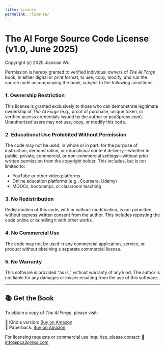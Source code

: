 ```yaml
---
title: License
permalink: /license/
---
```


# The AI Forge Source Code License (v1.0, June 2025)

Copyright (c) 2025 Jianxian Wu

Permission is hereby granted to verified individual owners of *The AI Forge* book, in either digital or print format, to use, copy, modify, and run the source code accompanying the book, subject to the following conditions:

### 1. Ownership Restriction  
   This license is granted exclusively to those who can demonstrate legitimate ownership of *The AI Forge* (e.g., proof of purchase, unique token, or verified access credentials issued by the author or pca3press.com). Unauthorized users may not use, copy, or modify this code.

### 2. Educational Use Prohibited Without Permission  
   The code may not be used, in whole or in part, for the purpose of instruction, demonstration, or educational content delivery—whether in public, private, commercial, or non-commercial settings—without prior written permission from the copyright holder. This includes, but is not limited to:
   - YouTube or other video platforms
   - Online education platforms (e.g., Coursera, Udemy)
   - MOOCs, bootcamps, or classroom teaching

### 3. No Redistribution  
   Redistribution of this code, with or without modification, is not permitted without express written consent from the author. This includes reposting the code online or bundling it with other works.

### 4. No Commercial Use  
   The code may not be used in any commercial application, service, or product without obtaining a separate commercial license.

### 5. No Warranty  
   This software is provided “as is,” without warranty of any kind. The author is not liable for any damages or losses resulting from the use of this software.

---

## 📚 Get the Book

To obtain a copy of *The AI Forge*, please visit:


🛒 Kindle version: [Buy on Amazon](https://www.amazon.com/dp/B0FBX9P93F)  
🛒 Paperback:      [Buy on Amazon](https://www.amazon.com/dp/B0FBX9P93F)  

For licensing requests or commercial use inquiries, please contact:
📧 info@pca3press.com




